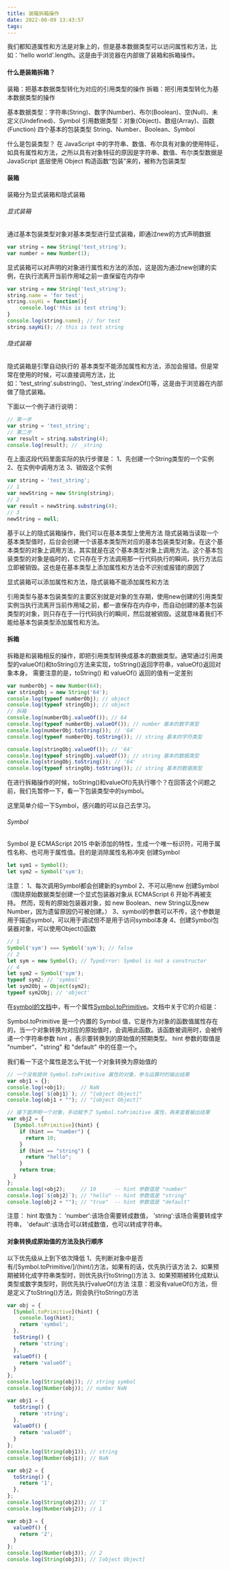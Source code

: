 ```yaml
---
title: 装箱拆箱操作
date: 2022-08-09 13:43:57
tags:
---
```


我们都知道属性和方法是对象上的，但是基本数据类型可以访问属性和方法，比如：'hello world'.length。这是由于浏览器在内部做了装箱和拆箱操作。

#### 什么是装箱拆箱？
装箱：把基本数据类型转化为对应的引用类型的操作
拆箱：把引用类型转化为基本数据类型的操作

基本数据类型：字符串(String)、数字(Number)、布尔(Boolean)、空(Null)、未定义(Undefined)、Symbol
引用数据类型：对象(Object)、数组(Array)、函数(Function)
四个基本的包装类型 String、Number、Boolean、Symbol

什么是包装类型？
在 JavaScript 中的字符串、数值、布尔具有对象的使用特征，如具有属性和方法，之所以具有对象特征的原因是字符串、数值、布尔类型数据是JavaScript 底层使用 Object 构造函数“包装”来的，被称为包装类型

#### 装箱
装箱分为显式装箱和隐式装箱

###### 显式装箱
通过基本包装类型对象对基本类型进行显式装箱，即通过new的方式声明数据
```JavaScript
var string = new String('test_string');
var number = new Number(1);
```
显式装箱可以对声明的对象进行属性和方法的添加，这是因为通过new创建的实例，在执行流离开当前作用域之前一直保留在内存中
```JavaScript
var string = new String('test_string');
string.name = 'for test';
string.sayHi = function(){
    console.log('this is test string');
}
console.log(string.name); // for test
string.sayHi(); // this is test string
```

###### 隐式装箱
隐式装箱是引擎自动执行的
基本类型不能添加属性和方法，添加会报错。但是常常在使用的时候，可以直接调用方法，比如：'test_string'.substring()、'test_string'.indexOf()等，这是由于浏览器在内部做了隐式装箱。

下面以一个例子进行说明：
```JavaScript
// 第一步
var string = 'test_string';
// 第二步
var result = string.substring(4);
console.log(result); // _string
```
在上面这段代码里面实际的执行步骤是：
1、先创建一个String类型的一个实例
2、在实例中调用方法
3、销毁这个实例
```JavaScript
var string = 'test_string';
// 1
var newString = new String(string);
// 2
var result = newString.substring(4);
// 3
newString = null;
```
基于以上的隐式装箱操作，我们可以在基本类型上使用方法
隐式装箱当读取一个基本类型值时，后台会创建一个该基本类型所对应的基本包装类型对象。在这个基本类型的对象上调用方法，其实就是在这个基本类型对象上调用方法。这个基本包装类型的对象是临时的，它只存在于方法调用那一行代码执行的瞬间，执行方法后立即被销毁。这也是在基本类型上添加属性和方法会不识别或报错的原因了


显式装箱可以添加属性和方法，隐式装箱不能添加属性和方法

引用类型与基本包装类型的主要区别就是对象的生存期，使用new创建的引用类型实例当执行流离开当前作用域之前，都一直保存在内存中，而自动创建的基本包装类型的对象，则只存在于一行代码执行的瞬间，然后就被销毁。这就意味着我们不能给基本包装类型添加属性和方法。
#### 拆箱
拆箱是和装箱相反的操作，即把引用类型转换成基本的数据类型。通常通过引用类型的valueOf()和toString()方法来实现，toString()返回字符串，valueOf()返回对象本身。
需要注意的是，toString() 和 valueOf() 返回的值有一定差别
```JavaScript
var numberObj = new Number(64);
var stringObj = new String('64');
console.log(typeof numberObj); // object
console.log(typeof stringObj); // object
// 拆箱
console.log(numberObj.valueOf()); // 64
console.log(typeof numberObj.valueOf()); // number 基本的数字类型
console.log(numberObj.toString()); // '64'
console.log(typeof numberObj.toString()); // string 基本的字符类型

console.log(stringObj.valueOf()); // '64'
console.log(typeof stringObj.valueOf()); // string 基本的数据类型
console.log(stringObj.toString()); // '64'
console.log(typeof stringObj.toString()); // string 基本的数据类型
```
在进行拆箱操作的时候，toString()和valueOf()先执行哪个？在回答这个问题之前，我们先暂停一下，看一下包装类型中的symbol。

这里简单介绍一下Symbol，感兴趣的可以自己去学习。

###### Symbol
Symbol 是 ECMAScript 2015 中新添加的特性，生成一个唯一标识符，可用于属性名称、也可用于属性值。目的是消除属性名称冲突
创建Symbol
```JavaScript
let sym1 = Symbol();
let sym2 = Symbol('sym');
```
注意：
1、每次调用Symbol都会创建新的symbol
2、不可以用new 创建Symbol（围绕原始数据类型创建一个显式包装器对象从 ECMAScript 6 开始不再被支持。 然而，现有的原始包装器对象，如 new Boolean、new String以及new Number，因为遗留原因仍可被创建。）
3、symbol的参数可以不传，这个参数是用于描述symbol，可以用于调试但不是用于访问symbol本身
4、创建Symbol包装器对象，可以使用Object()函数
```JavaScript
// 1
Symbol('sym') === Symbol('sym'); // false
// 2
let sym = new Symbol(); // TypeError: Symbol is not a constructor
// 4
let sym2 = Symbol('sym');
typeof sym2; // 'symbol'
let sym2Obj = Object(sym2);
typeof sym2Obj; // 'object'
```
在[symbol的文档](https://developer.mozilla.org/zh-CN/docs/Web/JavaScript/Reference/Global_Objects/Symbol)中，有一个属性[Symbol.toPrimitive](https://developer.mozilla.org/zh-CN/docs/Web/JavaScript/Reference/Global_Objects/Symbol/toPrimitive)。文档中关于它的介绍是：

Symbol.toPrimitive 是一个内置的 Symbol 值，它是作为对象的函数值属性存在的，当一个对象转换为对应的原始值时，会调用此函数。该函数被调用时，会被传递一个字符串参数 hint ，表示要转换到的原始值的预期类型。 hint 参数的取值是 "number"、"string" 和 "default" 中的任意一个。

我们看一下这个属性是怎么干扰一个对象转换为原始值的
```JavaScript
// 一个没有提供 Symbol.toPrimitive 属性的对象，参与运算时的输出结果
var obj1 = {};
console.log(+obj1);     // NaN
console.log(`${obj1}`); // "[object Object]"
console.log(obj1 + ""); // "[object Object]"

// 接下面声明一个对象，手动赋予了 Symbol.toPrimitive 属性，再来查看输出结果
var obj2 = {
  [Symbol.toPrimitive](hint) {
    if (hint == "number") {
      return 10;
    }
    if (hint == "string") {
      return "hello";
    }
    return true;
  }
};
console.log(+obj2);     // 10      -- hint 参数值是 "number"
console.log(`${obj2}`); // "hello" -- hint 参数值是 "string"
console.log(obj2 + ""); // "true"  -- hint 参数值是 "default"
```
注意：
hint 取值为：
'number':该场合需要转成数值，
'string':该场合需要转成字符串，
'default':该场合可以转成数值，也可以转成字符串。

#### 对象转换成原始值的方法及执行顺序
以下优先级从上到下依次降低
1、先判断对象中是否有/[Symbol.toPrimitive/]/(hint/)方法，如果有的话，优先执行该方法
2、如果预期被转化成字符串类型时，则优先执行toString()方法
3、如果预期被转化成默认类型或数字类型时，则优先执行valueOf()方法
注意：若没有valueOf()方法，但是定义了toString()方法，则会执行toString()方法
```JavaScript
var obj = {
  [Symbol.toPrimitive](hint) {
    console.log(hint);
    return 'symbol';
  },
  toString() {
    return 'string';
  },
  valueOf() {
    return 'valueOf';
  }
};
console.log(String(obj)); // string symbol
console.log(Number(obj)); // number NaN

var obj1 = {
  toString() {
    return 'string';
  },
  valueOf() {
    return 'valueOf';
  }
};
console.log(String(obj1)); // string
console.log(Number(obj1)); // NaN

var obj2 = {
  toString() {
    return '1';
  },
};
console.log(String(obj2)); // '1'
console.log(Number(obj2)); // 1

var obj3 = {
  valueOf() {
    return '2';
  }
};
console.log(Number(obj3)); // 2
console.log(String(obj3)); // [object Object]
```
